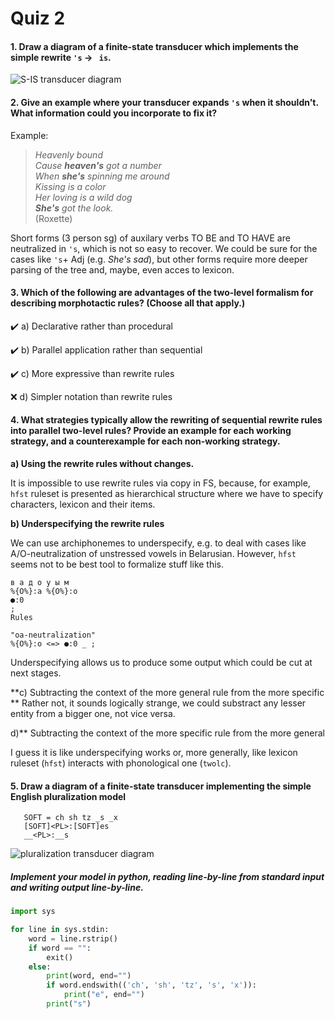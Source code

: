 # Quiz 2

#### 1. Draw a diagram of a finite-state transducer which implements the simple rewrite `'s` → ` is`.

![S-IS transducer diagram](https://raw.githubusercontent.com/yaskevich/ftyers.github.io/master/2018-komp-ling/quizzes/s-is.png)


#### 2. Give an example where your transducer expands `'s` when it shouldn't. What information could you incorporate to fix it?

Example:

>*Heavenly bound  
Cause **heaven's** got a number  
When **she's** spinning me around  
Kissing is a color  
Her loving is a wild dog  
**She's** got the look.*  
(Roxette)  

Short forms (3 person sg) of auxilary verbs TO BE and TO HAVE are neutralized in `'s`, which is not so easy to recover. We could be sure for the cases like `'s`+ Adj (e.g. *She's sad*), but other forms require more deeper parsing of the tree and, maybe, even acces to lexicon. 

#### 3. Which of the following are advantages of the two-level formalism for describing morphotactic rules? (Choose all that apply.)

:heavy_check_mark: a) Declarative rather than procedural

:heavy_check_mark: b) Parallel application rather than sequential

:heavy_check_mark: c) More expressive than rewrite rules

:x: d) Simpler notation than rewrite rules

#### 4. What strategies typically allow the rewriting of sequential rewrite rules into parallel two-level rules? Provide an example for each working strategy, and a counterexample for each non-working strategy.

**a) Using the rewrite rules without changes.**

It is impossible to use rewrite rules via copy in FS, because, for example, `hfst` ruleset is presented as hierarchical structure where we have to specify characters, lexicon and their items. 

**b) Underspecifying the rewrite rules**

We can use archiphonemes to underspecify, e.g. to deal with cases like A/O-neutralization of unstressed vowels in Belarusian. However, `hfst` seems not to be best tool to formalize stuff like this.   
```Alphabet							
в а д о у ы м 							
%{О%}:а %{О%}:о
●:0
;							
Rules							

"oa-neutralization"
%{О%}:о <=> ●:0 _ ;
```
Underspecifying allows us to produce some output which could be cut at next stages.

**c) Subtracting the context of the more general rule from the more specific
**
Rather not, it sounds logically strange, we could substract any lesser entity from a bigger one, not vice versa.

d)** Subtracting the context of the more specific rule from the more general

I guess it is like underspecifying works or, more generally, like lexicon ruleset (`hfst`) interacts with phonological one (`twolc`).

#### 5. Draw a diagram of a finite-state transducer implementing the simple English pluralization model

       SOFT = ch sh tz _s _x
       [SOFT]<PL>:[SOFT]es 
       __<PL>:__s

![pluralization transducer diagram](http://yuml.me/897d3d0e.png)


##### Implement your model in python, reading line-by-line from standard input and writing output line-by-line.

```python
import sys

for line in sys.stdin:
    word = line.rstrip()
    if word == "":
        exit()
    else:
        print(word, end="")
        if word.endswith(('ch', 'sh', 'tz', 's', 'x')):
            print("e", end="")
        print("s")
```

